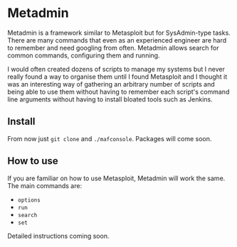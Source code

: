 # Metadmin

Metadmin is a framework similar to Metasploit but for SysAdmin-type tasks.
There are many commands that even as an experienced engineer are hard to
remember and need googling from often. Metadmin allows search for common
commands, configuring them and running.

I would often created dozens of scripts to manage my systems but I never really
found a way to organise them until I found Metasploit and I thought it was an
interesting way of gathering an arbitrary number of scripts and being able to
use them without having to remember each script's command line arguments
without having to install bloated tools such as Jenkins.

## Install

From now just `git clone` and `./mafconsole`. Packages will come soon.

## How to use

If you are familiar on how to use Metasploit, Metadmin will work the same. The
main commands are:

- `options`
- `run`
- `search`
- `set`

Detailed instructions coming soon.

